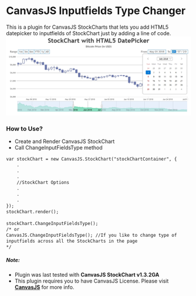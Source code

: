 # CanvasJS Inputfields Type Changer

This is a plugin for CanvasJS StockCharts that lets you add HTML5 datepicker to inputfields of StockChart just by adding a line of code.
![HTML5 DatePicker in CanvasJS StockChart](https://raw.githubusercontent.com/vishwas-r/CanvasJS-Inputfields-Type-Changer/main/screenshots/inputfield%20-%20endvalue.jpg)

### How to Use?
- Create and Render CanvasJS StockChart
- Call ChangeInputFieldsType method
```
var stockChart = new CanvasJS.StockChart("stockChartContainer", {
    .
    .
    .
    //StockChart Options
    .
    .
    .
});
stockChart.render();

stockChart.ChangeInputFieldsType();
/* or
CanvasJS.ChangeInputFieldsType(); //If you like to change type of inputfields across all the StockCharts in the page
*/
```


##### Note: 
- Plugin was last tested with **CanvasJS StockChart v1.3.2GA**
- This plugin requires you to have CanvasJS License. Please visit **[CanvasJS](https://canvasjs.com/license/)** for more info.
